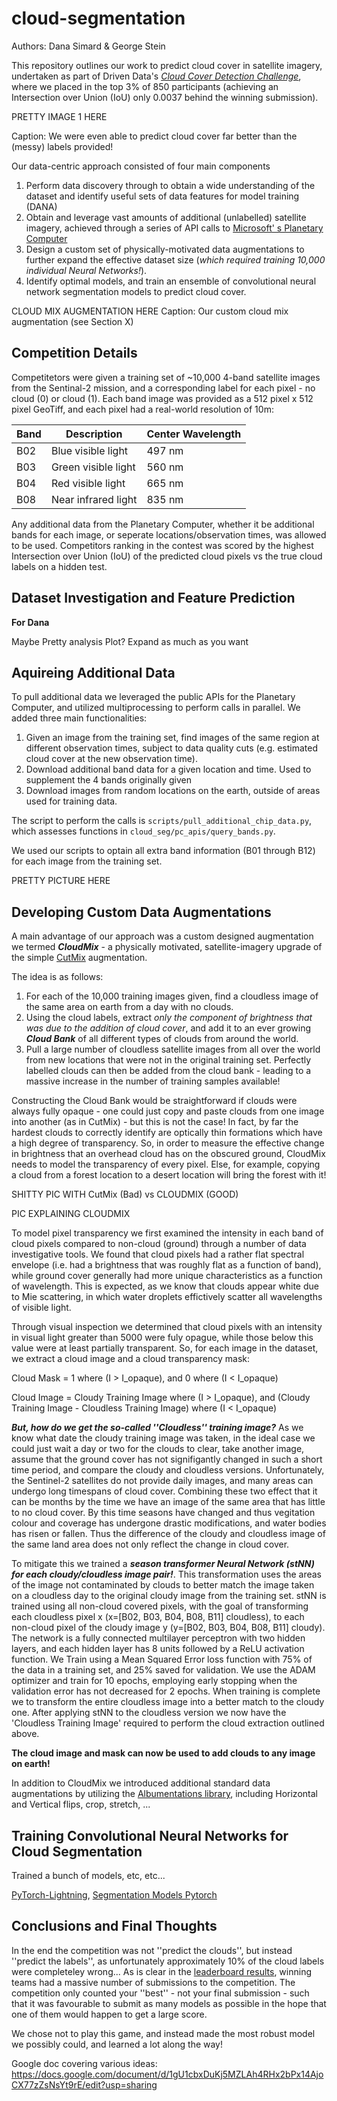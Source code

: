 # cloud-segmentation
Authors: Dana Simard & George Stein

This repository outlines our work to predict cloud cover in satellite imagery, undertaken as part of Driven Data's *[Cloud Cover Detection Challenge](https://www.drivendata.org/competitions/83/cloud-cover/)*, where we placed in the top 3% of 850 participants (achieving an Intersection over Union (IoU) only 0.0037 behind the winning submission). 

PRETTY IMAGE 1 HERE

Caption: We were even able to predict cloud cover far better than the (messy) labels provided! 

Our data-centric approach consisted of four main components

1. Perform data discovery through to obtain a wide understanding of the dataset and identify useful sets of data features for model training (DANA)
2. Obtain and leverage vast amounts of additional (unlabelled) satellite imagery, achieved through a series of API calls to [Microsoft' s Planetary Computer](https://planetarycomputer.microsoft.com/)
3. Design a custom set of physically-motivated data augmentations to further expand the effective dataset size (*which required training 10,000 individual Neural Networks!*).
4. Identify optimal models, and train an ensemble of convolutional neural network segmentation models to predict cloud cover.

CLOUD MIX AUGMENTATION HERE
Caption: Our custom cloud mix augmentation (see Section X) 

## Competition Details

Competitetors were given a training set of ~10,000 4-band satellite images from the Sentinal-2 mission, and a corresponding label for each pixel - no cloud (0) or cloud (1). Each band image was provided as a 512 pixel x 512 pixel GeoTiff, and each pixel had a real-world resolution of 10m:

| Band | Description | Center Wavelength |
| ---- | ----------- | ----------------- | 
| B02 | Blue visible light	| 497 nm |
| B03 | Green visible light | 560 nm |
| B04 |	Red visible light | 665 nm |
| B08 |	Near infrared light | 835 nm |

Any additional data from the Planetary Computer, whether it be additional bands for each image, or seperate locations/observation times, was allowed to be used. Competitors ranking in the contest was scored by the highest Intersection over Union (IoU) of the predicted cloud pixels vs the true cloud labels on a hidden test.   

## Dataset Investigation and Feature Prediction

**For Dana**

Maybe Pretty analysis Plot? Expand as much as you want

## Aquireing Additional Data

To pull additional data we leveraged the public APIs for the Planetary Computer, and utilized multiprocessing to perform calls in parallel. We added three main functionalities:

1. Given an image from the training set, find images of the same region at different observation times, subject to data quality cuts (e.g. estimated cloud cover at the new observation time).
2. Download additional band data for a given location and time. Used to supplement the 4 bands originally given
3. Download images from random locations on the earth, outside of areas used for training data.    

The script to perform the calls is `scripts/pull_additional_chip_data.py`, which assesses functions in `cloud_seg/pc_apis/query_bands.py`.

We used our scripts to optain all extra band information (B01 through B12) for each image from the training set.

PRETTY PICTURE HERE

## Developing Custom Data Augmentations

A main advantage of our approach was a custom designed augmentation we termed ***CloudMix*** - a physically motivated, satellite-imagery upgrade of the simple [CutMix](https://arxiv.org/abs/1905.04899) augmentation.

The idea is as follows:


1. For each of the 10,000 training images given, find a cloudless image of the same area on earth from a day with no clouds.
1. Using the cloud labels, extract *only the component of brightness that was due to the addition of cloud cover*, and add it to an ever growing ***Cloud Bank*** of all different types of clouds from around the world.
2. Pull a large number of cloudless satellite images from all over the world from new locations that were not in the original training set. Perfectly labelled clouds can then be added from the cloud bank - leading to a massive increase in the number of training samples available!

Constructing the Cloud Bank would be straightforward if clouds were always fully opaque - one could just copy and paste clouds from one image into another (as in CutMix) - but this is not the case! In fact, by far the hardest clouds to correctly identify are optically thin formations which have a high degree of transparency. So, in order to measure the effective change in brightness that an overhead cloud has on the obscured ground, CloudMix needs to model the transparency of every pixel. Else, for example, copying a cloud from a forest location to a desert location will bring the forest with it!

SHITTY PIC WITH CutMix (Bad) vs CLOUDMIX (GOOD)

PIC EXPLAINING CLOUDMIX

To model pixel transparency we first examined the intensity in each band of cloud pixels compared to non-cloud (ground) through a number of data investigative tools. We found that cloud pixels had a rather flat spectral envelope (i.e. had a brightness that was roughly flat as a function of band), while ground cover generally had more unique characteristics as a function of wavelength. This is expected, as we know that clouds appear white due to Mie scattering, in which water droplets effictively scatter all wavelengths of visible light. 

Through visual inspection we determined that cloud pixels with an intensity in visual light greater than 5000 were fuly opague, while those below this value were at least partially transparent. So, for each image in the dataset, we extract a cloud image and a cloud transparency mask:

Cloud Mask = 1 where (I > I_opaque), and 0 where (I < I_opaque)

Cloud Image = Cloudy Training Image where (I > I_opaque), and (Cloudy Training Image - Cloudless Training Image) where (I < I_opaque)

***But, how do we get the so-called ''Cloudless'' training image?*** As we know what date the cloudy training image was taken, in the ideal case we could just wait a day or two for the clouds to clear, take another image, assume that the ground cover has not signifigantly changed in such a short time period, and compare the cloudy and cloudless versions. Unfortunately, the Sentinel-2 satellites do not provide daily images, and many areas can undergo long timespans of cloud cover. Combining these two effect that it can be months by the time we have an image of the same area that has little to no cloud cover. By this time seasons have changed and thus vegitation colour and coverage has undergone drastic modifications, and water bodies has risen or fallen. Thus the difference of the cloudy and cloudless image of the same land area does not only reflect the change in cloud cover.

To mitigate this we trained a ***season transformer Neural Network (stNN) for each cloudy/cloudless image pair!***. This transformation uses the areas of the image not contaminated by clouds to better match the image taken on a cloudless day to the original cloudy image from the training set. stNN is trained using all non-cloud covered pixels, with the goal of transforming each cloudless pixel x (x=[B02, B03, B04, B08, B11] cloudless), to each non-cloud pixel of the cloudy image y (y=[B02, B03, B04, B08, B11] cloudy). The network is a fully connected multilayer perceptron with two hidden layers, and each hidden layer has 8 units followed by a ReLU activation function. We Train using a Mean Squared Error loss function with 75% of the data in a training set, and 25% saved for validation. We use the ADAM optimizer and train for 10 epochs, employing early stopping when the validation error has not decreased for 2 epochs. When training is complete we to transform the entire cloudless image into a better match to the cloudy one. After applying stNN to the cloudless version we now have the 'Cloudless Training Image' required to perform the cloud extraction outlined above.   
    
**The cloud image and mask can now be used to add clouds to any image on earth!**
   
In addition to CloudMix we introduced additional standard data augmentations by utilizing the [Albumentations library](https://albumentations.ai/), including Horizontal and Vertical flips, crop, stretch, ...

## Training Convolutional Neural Networks for Cloud Segmentation 
Trained a bunch of models, etc, etc...

[PyTorch-Lightning](https://www.pytorchlightning.ai/), [Segmentation Models Pytorch](https://smp.readthedocs.io/en/latest/)

## Conclusions and Final Thoughts

In the end the competition was not ''predict the clouds'', but instead ''predict the labels'', as unfortunately approximately 10% of the cloud labels were completeley wrong... As is clear in the [leaderboard results](https://www.drivendata.org/competitions/83/cloud-cover/leaderboard/), winning teams had a massive number of submissions to the competition. The competition only counted your ''best'' - not your final submission - such that it was favourable to submit as many models as possible in the hope that one of them would happen to get a large score. 

We chose not to play this game, and instead made the most robust model we possibly could, and learned a lot along the way!


Google doc covering various ideas:
https://docs.google.com/document/d/1gU1cbxDuKj5MZLAh4RHx2bPx14AjoCX77zZsNsYt9rE/edit?usp=sharing